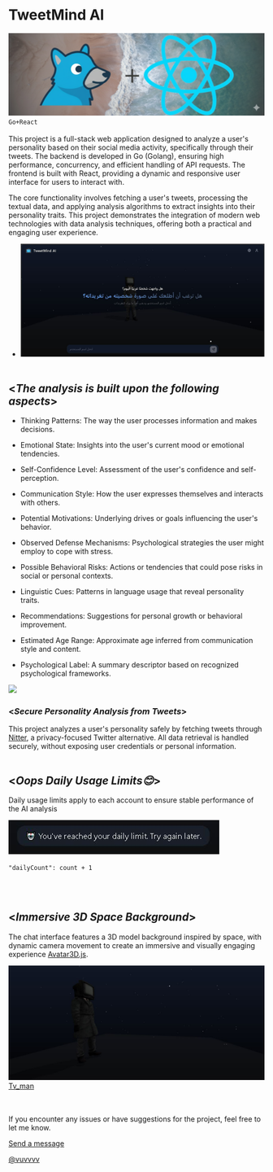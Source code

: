  #             TweetMind AI
!["Go react"](img/2.png)
`Go+React`
<br><br>
 This project is a full-stack web application designed to analyze a user's personality based on their social media activity, specifically through their tweets. The backend is developed in Go (Golang), ensuring high performance, concurrency, and efficient handling of API requests. The frontend is built with React, providing a dynamic and responsive user interface for users to interact with.

The core functionality involves fetching a user's tweets, processing the textual data, and applying analysis algorithms to extract insights into their personality traits. This project demonstrates the integration of modern web technologies with data analysis techniques, offering both a practical and engaging user experience.

- !["Go react"](img/1.jpg)
<br><br>

## <_The analysis is built upon the following aspects_>

- Thinking Patterns: The way the user processes information and makes decisions.

- Emotional State: Insights into the user's current mood or emotional tendencies.

- Self-Confidence Level: Assessment of the user's confidence and self-perception.

- Communication Style: How the user expresses themselves and interacts with others.

- Potential Motivations: Underlying drives or goals influencing the user's behavior.

- Observed Defense Mechanisms: Psychological strategies the user might employ to cope with stress.

- Possible Behavioral Risks: Actions or tendencies that could pose risks in social or personal contexts.

- Linguistic Cues: Patterns in language usage that reveal personality traits.

- Recommendations: Suggestions for personal growth or behavioral improvement.

- Estimated Age Range: Approximate age inferred from communication style and content.

- Psychological Label: A summary descriptor based on recognized psychological frameworks.

![](img/1gif.gif)

### <_Secure Personality Analysis from Tweets_>


This project analyzes a user's personality safely by fetching tweets through [Nitter](https://nitter.net/), a privacy-focused Twitter alternative. All data retrieval is handled securely, without exposing user credentials or personal information.
<br><br>
## <_Oops Daily Usage Limits😊_>

Daily usage limits apply to each account to ensure stable performance of the AI analysis

![](img/3.JPG)


` "dailyCount": count + 1 `

<br><br>

## <_Immersive 3D Space Background_>
The chat interface features a 3D model background inspired by space, with dynamic camera movement to create an immersive and visually engaging experience [Avatar3D.js](src/Avatar3D.js).


![](img/4.JPG)
[Tv_man](https://sketchfab.com/3d-models/tv-man-animation-7699139638a247ce9d061f38e8ec7cc8)


<br><br>
If you encounter any issues or have suggestions for the project, feel free to let me know.

[Send a message ](https://github.com/vuvvvv/TweetMind-AI/issues/new)

[@vuvvvv](https://github.com/vuvvvv)

<!-- 🔹 Meta SEO -->
<meta charset="UTF-8">
<meta name="viewport" content="width=device-width, initial-scale=1.0">
<meta name="description" content="حلل تغريداتك أو تغريدات الآخرين بسهولة باستخدام TweetMind AI - أداة ذكاء اصطناعي لفهم النغمة والمشاعر والمغزى من التغريدات.">
<meta name="keywords" content="تحليل تغريدات, ذكاء اصطناعي, تحليل تويتر, TweetMind, tweet analysis, AI">
<meta name="author" content="TweetMind Team">
<meta name="robots" content="index, follow">

<!-- 🔹 Open Graph (Facebook, WhatsApp, LinkedIn) -->
<meta property="og:title" content="TweetMind AI - تحليل التغريدات بالذكاء الاصطناعي">
<meta property="og:description" content="حلل التغريدات واكتشف نغمتها ومحتواها العاطفي باستخدام الذكاء الاصطناعي.">
<meta property="og:image" content="img/1.jpg">
<meta property="og:url" content="https://vuvvvv.github.io/TweetMind-AI/">
<meta property="og:type" content="website">
<meta property="og:site_name" content="TweetMind AI">

<!-- 🔹 Twitter Cards -->
<meta name="twitter:card" content="summary_large_image">
<meta name="twitter:title" content="TweetMind AI - تحليل التغريدات بالذكاء الاصطناعي">
<meta name="twitter:description" content="حلل التغريدات واكتشف محتواها العاطفي والنغمة باستخدام الذكاء الاصطناعي بسهولة.">
<meta name="twitter:image" content="img/1.jpg">


<!-- 🔹 Favicon & Theme -->
<link rel="icon" type="image/png" sizes="32x32" href="img/1.jpg">
<link rel="icon" type="image/png" sizes="16x16" href="img/1.jpg">
<meta name="theme-color" content="#0d0d0d">
